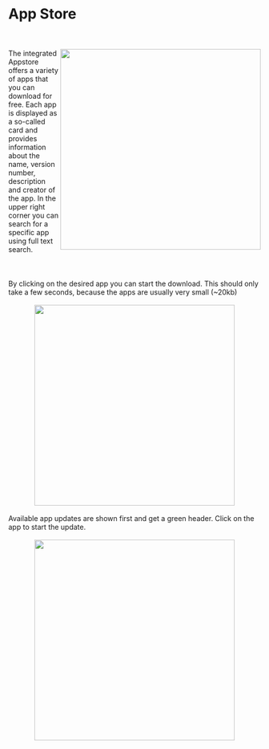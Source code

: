 # App Store

<br>
<br>

  <img align="right" width="400" src="..\assets\appstore.jpg"/>
  <div align=left>
The integrated Appstore offers a variety of apps that you can download for free.
Each app is displayed as a so-called card and provides information about the name, version number, description and creator of the app.
In the upper right corner you can search for a specific app using full text search.
  </div>
<br>
<br>
<br>
By clicking on the desired app you can start the download. This should only take a few seconds, because the apps are usually very small (~20kb)
<br>
<br>
  <div align=center>
  <img width="400" src="..\assets\appdownload.jpg"/>
  </div>
<br>
Available app updates are shown first and get a green header. Click on the app to start the update.  
<br>
<br>
  <div align=center>
  <img width="400" src="..\assets\appupdate.jpg"/>
  </div>
